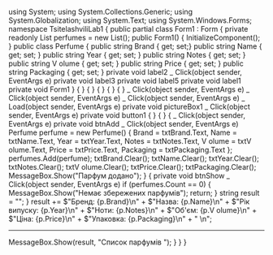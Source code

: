 using System;
using System.Collections.Generic;
using System.Globalization;
using System.Text;
using System.Windows.Forms;
namespace TsitelashviliLab1
{
public partial class Form1 : Form
{
private readonly List<Perfume> perfumes = new List<Perfume>();
public Form1()
{
InitializeComponent();
}
public class Perfume
{
public string Brand { get; set;}
public string Name { get; set; }
public string Year { get; set; }
public string Notes { get; set; }
public string V olume { get; set; }
public string Price { get; set; }
public string Packaging { get; set; }
private void label2
_
Click(object sender, EventArgs e)
private void label3
private void label5
private void label1
private void Form1
}
{
}
{
}
{
}
{
}
{
}
_
Click(object sender, EventArgs e)
_
Click(object sender, EventArgs e)
_
Click(object sender, EventArgs e)
_
Load(object sender, EventArgs e)
private void pictureBox1
_
Click(object sender, EventArgs e)
private void button1
{
}
{
}
{
_
Click(object sender, EventArgs e)
private void btnAdd
_
Click(object sender, EventArgs e)
Perfume perfume = new Perfume()
{
Brand = txtBrand.Text,
Name = txtName.Text,
Year = txtYear.Text,
Notes = txtNotes.Text,
V olume = txtV olume.Text,
Price = txtPrice.Text,
Packaging = txtPackaging.Text
};
perfumes.Add(perfume);
txtBrand.Clear();
txtName.Clear();
txtYear.Clear();
txtNotes.Clear();
txtV olume.Clear();
txtPrice.Clear();
txtPackaging.Clear();
MessageBox.Show("Парфум додано");
}
{
private void btnShow
_
Click(object sender, EventArgs e)
if (perfumes.Count == 0)
{
MessageBox.Show("Немає збережених парфумів");
return;
}
string result = "";
}
result += $"Бренд: {p.Brand}\n" +
$"Назва: {p.Name}\n" +
$"Рік випуску: {p.Year}\n" +
$"Ноти: {p.Notes}\n" +
$"Об'єм: {p.V olume}\n" +
$"Ціна: {p.Price}\n" +
$"Упаковка: {p.Packaging}\n" +
"
\n";
_______________________________
MessageBox.Show(result,
"Список парфумів ");
}
}
}
